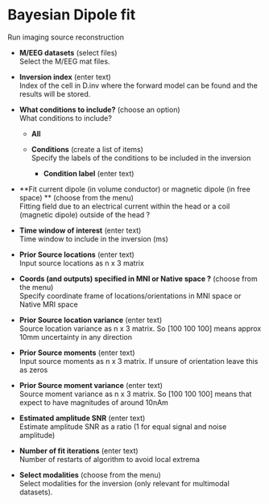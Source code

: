 # Bayesian Dipole fit  
Run imaging source reconstruction  

* **M/EEG datasets** (select files)  
Select the M/EEG mat files.  

* **Inversion index** (enter text)  
Index of the cell in D.inv where the forward model can be found and the results will be stored.  

* **What conditions to include?** (choose an option)  
What conditions to include?  

    * **All**   
      

    * **Conditions** (create a list of items)  
    Specify the labels of the conditions to be included in the inversion  

        * **Condition label** (enter text)  
          

* **Fit current dipole (in volume conductor) or magnetic dipole (in free space) ** (choose from the menu)  
Fitting field due to an electrical current within the head or a coil (magnetic dipole) outside of the head ?  

* **Time window of interest** (enter text)  
Time window to include in the inversion (ms)  

* **Prior Source locations** (enter text)  
Input source locations as n x 3 matrix  

* **Coords (and outputs) specified in MNI or Native space ?** (choose from the menu)  
Specify coordinate frame of locations/orientations in MNI space or Native MRI space  

* **Prior Source location variance** (enter text)  
Source location variance as n x 3 matrix. So [100 100 100] means approx 10mm uncertainty in any direction  

* **Prior Source moments** (enter text)  
Input source moments as n x 3 matrix. If unsure of orientation leave this as zeros  

* **Prior Source moment variance** (enter text)  
Source moment variance as n x 3 matrix. So [100 100 100] means that expect to have magnitudes of around 10nAm  

* **Estimated amplitude SNR** (enter text)  
Estimate amplitude SNR as a ratio (1 for equal signal and noise amplitude)  

* **Number of fit iterations** (enter text)  
Number of restarts of algorithm to avoid local extrema  

* **Select modalities** (choose from the menu)  
Select modalities for the inversion (only relevant for multimodal datasets).  
